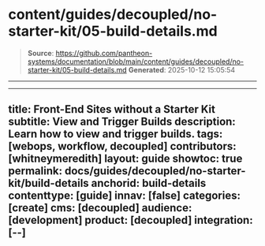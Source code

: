 # content/guides/decoupled/no-starter-kit/05-build-details.md

> **Source**: https://github.com/pantheon-systems/documentation/blob/main/content/guides/decoupled/no-starter-kit/05-build-details.md
> **Generated**: 2025-10-12 15:05:54

---

---
title: Front-End Sites without a Starter Kit
subtitle: View and Trigger Builds
description: Learn how to view and trigger builds.
tags: [webops, workflow, decoupled]
contributors: [whitneymeredith]
layout: guide
showtoc: true
permalink: docs/guides/decoupled/no-starter-kit/build-details
anchorid: build-details
contenttype: [guide]
innav: [false]
categories: [create]
cms: [decoupled]
audience: [development]
product: [decoupled]
integration: [--]
---

<Partial file="decoupled-build-info.md" />
